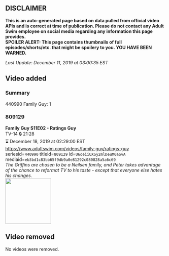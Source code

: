 ## DISCLAIMER
**This is an auto-generated page based on data pulled from official video APIs and is correct at time of publication. Please do not contact any Adult Swim employee on social media regarding any information this page provides.**  
**SPOILER ALERT: This page contains thumbnails of full episodes/shorts/etc. that might be spoilery to you. YOU HAVE BEEN WARNED.**  

_Last Update: December 11, 2019 at 03:00:35 EST_
## Video added
### Summary
440990 Family Guy: 1  
### 809129
**Family Guy S11E02 - Ratings Guy**  
TV-14 🔒 21:28  
⌛ December 18, 2019 at 02:29:00 EST  
https://www.adultswim.com/videos/family-guy/ratings-guy  
seriesid=`440990` titleid=`809129` id=`U6oeiiUXSy2mlDeuM0aSvA` mediaid=`eb3bd1c83bb65f9db9a0e81292c080828a5a6c69`  
_The Griffins are chosen to be a Neilsen family, and Peter takes advantage of the chance to reformat TV to his taste - except that everyone else hates his changes._  
<a href="https://i.cdn.turner.com/adultswim/big/image-upload/thumbnails/thumb-2_image-153607698116318.jpg"><img src="https://i.cdn.turner.com/adultswim/big/image-upload/thumbnails/thumb-2_image-153607698116318.jpg" height="144px" /></a>
## Video removed
No videos were removed.  
